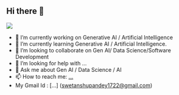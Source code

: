 ## Hi there 👋
![](https://komarev.com/ghpvc/?username=your-github-swetanshu-ds)


- 🔭 I’m currently working on Generative AI / Artificial Intelligence
- 🌱 I’m currently learning Generative AI / Artificial Intelligence.
- 👯 I’m looking to collaborate on  Gen AI/ Data Science/Software Development
- 🤔 I’m looking for help with ...
- 💬 Ask me about Gen AI / Data Science / AI
- 📫 How to reach me: [...](https://www.linkedin.com/in/swetanshu-pandey-54b08a1b8/)
- My Gmail Id : [...] (swetanshupandey1722@gmail.com)


